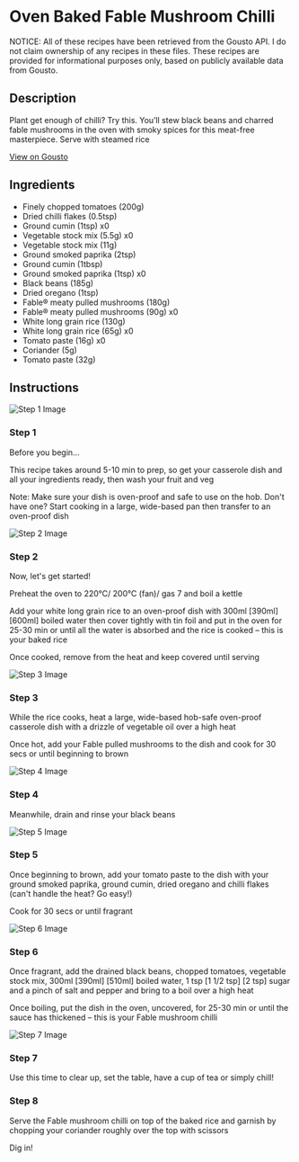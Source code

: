 # Oven Baked Fable Mushroom Chilli

NOTICE: All of these recipes have been retrieved from the Gousto API. I do not claim ownership of any recipes in these files. These recipes are provided for informational purposes only, based on publicly available data from Gousto.

## Description

Plant get enough of chilli? Try this. You’ll stew black beans and charred fable mushrooms in the oven with smoky spices for this meat-free masterpiece. Serve with steamed rice 

[View on Gousto](https://www.gousto.co.uk/recipes/cookbook/one-pot-fable-mushroom-chilli-with-salsa)

## Ingredients

- Finely chopped tomatoes (200g)
- Dried chilli flakes (0.5tsp)
- Ground cumin (1tsp) x0
- Vegetable stock mix (5.5g) x0
- Vegetable stock mix (11g)
- Ground smoked paprika (2tsp)
- Ground cumin (1tbsp)
- Ground smoked paprika (1tsp) x0
- Black beans (185g)
- Dried oregano (1tsp)
- Fable® meaty pulled mushrooms (180g)
- Fable® meaty pulled mushrooms (90g) x0
- White long grain rice (130g)
- White long grain rice (65g) x0
- Tomato paste (16g) x0
- Coriander (5g)
- Tomato paste (32g)

## Instructions

![Step 1 Image](https://production-media.gousto.co.uk/cms/recipe-step-image/step-1-10-min-meals-1729256415821-x200.jpg)

### Step 1

Before you begin...

This recipe takes around 5-10 min to prep, so get your casserole dish and all your ingredients ready, then wash your fruit and veg

Note: Make sure your dish is oven-proof and safe to use on the hob. Don't have one? Start cooking in a large, wide-based pan then transfer to an oven-proof dish

![Step 2 Image](https://production-media.gousto.co.uk/cms/recipe-step-image/Step-2-4-1729257146464-x200.jpg)

### Step 2

Now, let's get started!

Preheat the oven to 220°C/ 200°C (fan)/ gas 7 and boil a kettle

Add your white long grain rice to an oven-proof dish with 300ml <span class="text-purple">[390ml]</span> <span class="text-danger">[600ml]</span> boiled water then cover tightly with tin foil and put in the oven for 25-30 min or until all the water is absorbed and the rice is cooked – this is your baked rice

Once cooked, remove from the heat and keep covered until serving

![Step 3 Image](https://production-media.gousto.co.uk/cms/recipe-step-image/Step-3-1674045017894-x200.jpg)

### Step 3

While the rice cooks, heat a large, wide-based hob-safe oven-proof casserole dish with a drizzle of vegetable oil over a high heat

Once hot, add your Fable pulled mushrooms to the dish and cook for 30 secs or until beginning to brown

![Step 4 Image](https://production-media.gousto.co.uk/cms/recipe-step-image/Step-4-1729256527665-x200.jpg)

### Step 4

Meanwhile, drain and rinse your black beans

![Step 5 Image](https://production-media.gousto.co.uk/cms/recipe-step-image/Step-5-4-1729256855567-x200.jpg)

### Step 5

Once beginning to brown, add your tomato paste to the dish with your ground smoked paprika, ground cumin, dried oregano and chilli flakes (can't handle the heat? Go easy!)

Cook for 30 secs or until fragrant

![Step 6 Image](https://production-media.gousto.co.uk/cms/recipe-step-image/Step-6-4-1729256866170-x200.jpg)

### Step 6

Once fragrant, add the drained black beans, chopped tomatoes, vegetable stock mix, 300ml <span class="text-purple">[390ml] </span><span class="text-danger">[510ml] </span>boiled water, 1 tsp <span class="text-purple">[1 1/2 tsp] </span><span class="text-danger">[2 tsp]</span> sugar and a pinch of salt and pepper and bring to a boil over a high heat

Once boiling, put the dish in the oven, uncovered, for 25-30 min or until the sauce has thickened – this is your Fable mushroom chilli

![Step 7 Image](https://production-media.gousto.co.uk/cms/recipe-step-image/Step-7-4-1729256875477-x200.jpg)

### Step 7

Use this time to clear up, set the table, have a cup of tea or simply chill!

### Step 8

Serve the Fable mushroom chilli on top of the baked rice and garnish by chopping your coriander roughly over the top with scissors

Dig in!

